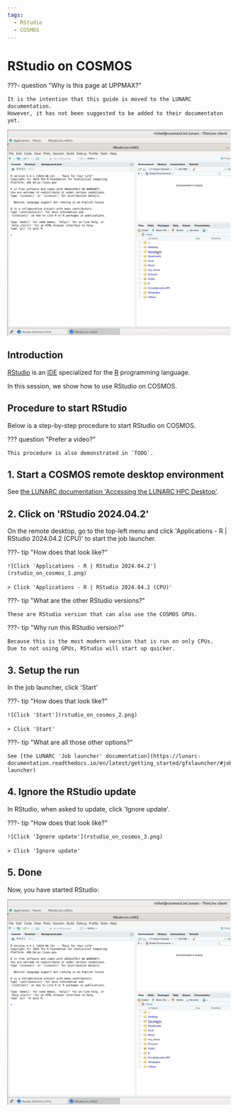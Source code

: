 ```yaml
---
tags:
  - RStudio
  - COSMOS
---
```


# RStudio on COSMOS

???- question "Why is this page at UPPMAX?"

    It is the intention that this guide is moved to the LUNARC documentation.
    However, it has not been suggested to be added to their documentaton
    yet.

![RStudio on COSMOS](rstudio_on_cosmos_4.png)

## Introduction

[RStudio](../software/rstudio.md) is an [IDE](../software/ides.md)
specialized for the [R](../software/r.md) programming language.

In this session, we show how to use RStudio on COSMOS.

## Procedure to start RStudio

Below is a step-by-step procedure to start RStudio on COSMOS.

??? question "Prefer a video?"

    This procedure is also demonstrated in `TODO`.

## 1. Start a COSMOS remote desktop environment

See [the LUNARC documentation 'Accessing the LUNARC HPC Desktop'](https://lunarc-documentation.readthedocs.io/en/latest/getting_started/using_hpc_desktop/).

## 2. Click on 'RStudio 2024.04.2'

On the remote desktop, go to the top-left menu
and click 'Applications - R | RStudio 2024.04.2 (CPU)'
to start the job launcher.

???- tip "How does that look like?"

    ![Click 'Applications - R | RStudio 2024.04.2'](rstudio_on_cosmos_1.png)

    > Click 'Applications - R | RStudio 2024.04.2 (CPU)'

???- tip "What are the other RStudio versions?"

    These are RStudio version that can also use the COSMOS GPUs.

???- tip "Why run this RStudio version?"

    Because this is the most modern version that is run on only CPUs.
    Due to not using GPUs, RStudio will start up quicker.

## 3. Setup the run

In the job launcher, click 'Start'

???- tip "How does that look like?"

    ![Click 'Start'](rstudio_on_cosmos_2.png)

    > Click 'Start'

???- tip "What are all those other options?"

    See [the LUNARC 'Job launcher' documentation](https://lunarc-documentation.readthedocs.io/en/latest/getting_started/gfxlauncher/#job-launcher)

## 4. Ignore the RStudio update

In RStudio, when asked to update, click 'Ignore update'.

???- tip "How does that look like?"

    ![Click 'Ignore update'](rstudio_on_cosmos_3.png)

    > Click 'Ignore update'

## 5. Done

Now, you have started RStudio:

![RStudio on COSMOS](rstudio_on_cosmos_4.png)
